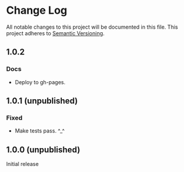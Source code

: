 Change Log
==========

All notable changes to this project will be documented in this file.
This project adheres to [Semantic Versioning](http://semver.org/).



1.0.2
-----

### Docs
- Deploy to gh-pages.



1.0.1 (unpublished)
-------------------

### Fixed
- Make tests pass. ^_^



1.0.0 (unpublished)
------------------

Initial release
